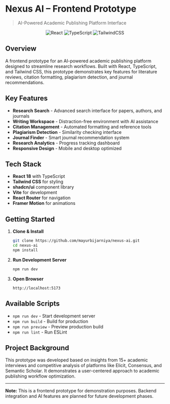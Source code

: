 # Nexus AI – Frontend Prototype
> AI-Powered Academic Publishing Platform Interface

<div align="center">

![React](https://img.shields.io/badge/react-%2320232a.svg?style=for-the-badge&logo=react&logoColor=%2361DAFB)
![TypeScript](https://img.shields.io/badge/typescript-%23007ACC.svg?style=for-the-badge&logo=typescript&logoColor=white)
![TailwindCSS](https://img.shields.io/badge/tailwindcss-%2338B2AC.svg?style=for-the-badge&logo=tailwind-css&logoColor=white)

</div>

## Overview

A frontend prototype for an AI-powered academic publishing platform designed to streamline research workflows. Built with React, TypeScript, and Tailwind CSS, this prototype demonstrates key features for literature reviews, citation formatting, plagiarism detection, and journal recommendations.

## Key Features

- **Research Search** - Advanced search interface for papers, authors, and journals
- **Writing Workspace** - Distraction-free environment with AI assistance
- **Citation Management** - Automated formatting and reference tools
- **Plagiarism Detection** - Similarity checking interface
- **Journal Finder** - Smart journal recommendation system
- **Research Analytics** - Progress tracking dashboard
- **Responsive Design** - Mobile and desktop optimized

## Tech Stack

- **React 18** with TypeScript
- **Tailwind CSS** for styling
- **shadcn/ui** component library
- **Vite** for development
- **React Router** for navigation
- **Framer Motion** for animations

## Getting Started

1. **Clone & Install**
   ```bash
   git clone https://github.com/mayurbijarniya/nexus-ai.git
   cd nexus-ai
   npm install
   ```

2. **Run Development Server**
   ```bash
   npm run dev
   ```

3. **Open Browser**
   ```
   http://localhost:5173
   ```

## Available Scripts

- `npm run dev` - Start development server
- `npm run build` - Build for production
- `npm run preview` - Preview production build
- `npm run lint` - Run ESLint

## Project Background

This prototype was developed based on insights from 15+ academic interviews and competitive analysis of platforms like Elicit, Consensus, and Semantic Scholar. It demonstrates a user-centered approach to academic publishing workflow optimization.

---

**Note:** This is a frontend prototype for demonstration purposes. Backend integration and AI features are planned for future development phases.
